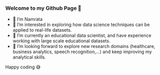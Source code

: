 ### Welcome to my Github Page 🤗

- 👋 I’m Namrata
- 👀 I’m interested in exploring how data science techniques can be applied to real-life datasets. 
- 🌱 I’m currently an educational data scientist, and have experience working with large scale educational datasets.
- 💞️ I’m looking forward to explore new research domains (healthcare, business analytics, speech recognition,...) and keep improving my analytical skills.

Happy coding 😅

<!---
srivastavan/srivastavan is a ✨ special ✨ repository because its `README.md` (this file) appears on your GitHub profile.
You can click the Preview link to take a look at your changes.
--->
